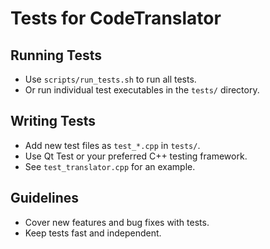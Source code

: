 # Tests for CodeTranslator

## Running Tests
- Use `scripts/run_tests.sh` to run all tests.
- Or run individual test executables in the `tests/` directory.

## Writing Tests
- Add new test files as `test_*.cpp` in `tests/`.
- Use Qt Test or your preferred C++ testing framework.
- See `test_translator.cpp` for an example.

## Guidelines
- Cover new features and bug fixes with tests.
- Keep tests fast and independent. 